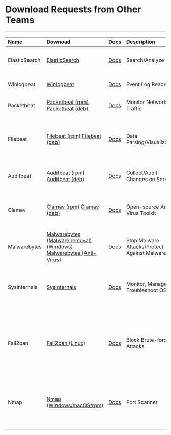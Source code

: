 # Download Requests from Other Teams
---

|Name|Downoad|Docs|Description|Notes|
|:---|:------|:---|:----------|:----|
|ElasticSearch|[ElasticSearch](https://artifacts.elastic.co/downloads/elasticsearch/elasticsearch-8.6.1-x86_64.rpm)|[Docs](https://www.elastic.co/guide/en/elasticsearch/reference/current/index.html)|Search/Analyze Data|In competition this is a part of what needs to be secured|
|Winlogbeat|[Winlogbeat](https://artifacts.elastic.co/downloads/beats/winlogbeat/winlogbeat-8.6.1-windows-x86_64.zip)|[Docs](https://www.elastic.co/guide/en/beats/winlogbeat/current/index.html)|Event Log Reader|This reads event logs for **ElasticSearch**|
|Packetbeat|[Packetbeat (rpm)](https://artifacts.elastic.co/downloads/beats/packetbeat/packetbeat-8.6.1-x86_64.rpm) [Packetbeat (deb)](https://artifacts.elastic.co/downloads/beats/packetbeat/packetbeat-8.6.1-amd64.deb)|[Docs](https://www.elastic.co/guide/en/beats/packetbeat/current/index.html)|Monitor Network Traffic|This monitors traffic for **ElasticSearch**|
|Filebeat|[Filebeat (rpm)](https://artifacts.elastic.co/downloads/beats/filebeat/filebeat-8.6.1-x86_64.rpm) [Filebeat (deb)](https://artifacts.elastic.co/downloads/beats/filebeat/filebeat-8.6.1-amd64.deb)|[Docs](https://www.elastic.co/guide/en/beats/filebeat/current/index.html)|Data Parsing/Visualization|This keeps file states and flushes file state, checking output: **ElasticSearch**|
|Auditbeat|[Auditbeat (rpm)](https://artifacts.elastic.co/downloads/beats/auditbeat/auditbeat-8.6.1-x86_64.rpm) [Auditbeat (deb)](https://artifacts.elastic.co/downloads/beats/auditbeat/auditbeat-8.6.1-amd64.deb)|[Docs](https://www.elastic.co/guide/en/beats/auditbeat/current/index.html)|Collect/Audit Changes on Servers|This detects server changes for **ElasticSearch**|
|Clamav|[Clamav (rpm)](https://www.clamav.net/downloads/production/clamav-1.0.0.linux.x86_64.rpm) [Clamav (deb)](https://www.clamav.net/downloads/production/clamav-1.0.0.linux.x86_64.deb)|[Docs](https://docs.clamav.net/)|Open-source Anti-Virus Toolkit|Has command line scanner, email scanning, file scanners, etc.|
|Malwarebytes|[Malwarebytes (Malware removal) (Windows)](https://www.malwarebytes.com/mwb-download) [Malwarebytes (Anti-Virus)](https://www.malwarebytes.com/solutions/free-antivirus)|[Docs](https://support.malwarebytes.com/hc/en-us/articles/360038984693-Malwarebytes-for-Windows-guide)|Stop Malware Attacks/Protect Against Malware|This is for Windows, Mac, iOS, Android only|
|Sysinternals|[Sysinternals](https://download.sysinternals.com/files/SysinternalsSuite.zip)|[Docs](https://learn.microsoft.com/en-us/sysinternals/)|Monitor, Manage, Troubleshoot OS|This is for Windows only, but their are a few Linux features mentioned in docs|
|Fail2ban|[Fail2ban (Linux)](https://www.fail2ban.org/wiki/index.php/Downloads)|[Docs](https://www.fail2ban.org/wiki/index.php/HOWTOs)|Block Brute-force Attacks|This reduces incorrect authentication attempts on the system. It's available for multiple Linux OS systems, not Windows.|
|Nmap|[Nmap (Windows/macOS/rpm)](https://nmap.org/download)|[Docs](https://nmap.org/docs.html)|Port Scanner|This is used for network exploitation and security auditing. Stands for "Network Mapper."|
